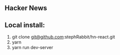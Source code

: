## Hacker News

Local install:
----------------------
1. git clone git@github.com:stephRabbit/hn-react.git
2. yarn
3. yarn run dev-server
